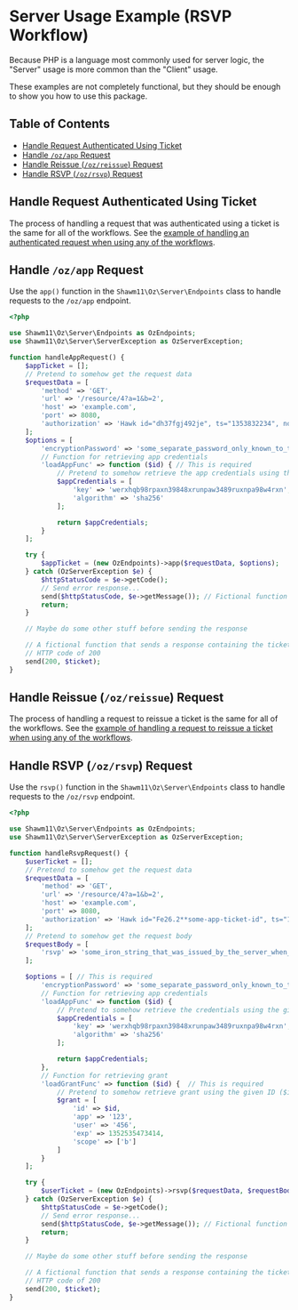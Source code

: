 Server Usage Example (RSVP Workflow)
====================================

Because PHP is a language most commonly used for server logic, the "Server"
usage is more common than the "Client" usage.

These examples are not completely functional, but they should be enough to show
you how to use this package.

Table of Contents
-----------------

- [Handle Request Authenticated Using Ticket](#handle-request-authenticated-using-ticket)
- [Handle `/oz/app` Request](#handle-ozapp-request)
- [Handle Reissue (`/oz/reissue`) Request](#handle-reissue-ozreissue-request)
- [Handle RSVP (`/oz/rsvp`) Request](#handle-rsvp-ozrsvp-request)

Handle Request Authenticated Using Ticket
-----------------------------------------

The process of handling a request that was authenticated using a ticket is the
same for all of the workflows. See the [example of handling an authenticated
request when using any of the workflows](docs/usage-examples/all-workflows-server.md#handle-request-authenticated-using-ticket).

Handle `/oz/app` Request
------------------------

Use the `app()` function in the `Shawm11\Oz\Server\Endpoints` class to handle
requests to the `/oz/app` endpoint.

```php
<?php

use Shawm11\Oz\Server\Endpoints as OzEndpoints;
use Shawm11\Oz\Server\ServerException as OzServerException;

function handleAppRequest() {
    $appTicket = [];
    // Pretend to somehow get the request data
    $requestData = [
        'method' => 'GET',
        'url' => '/resource/4?a=1&b=2',
        'host' => 'example.com',
        'port' => 8080,
        'authorization' => 'Hawk id="dh37fgj492je", ts="1353832234", nonce="j4h3g2", ext="some-app-ext-data", mac="6R4rV5iE+NPoym+WwjeHzjAGXUtLNIxmo1vpMofpLAE="'
    ];
    $options = [
        'encryptionPassword' => 'some_separate_password_only_known_to_the_server_that_is_at_least_32_characters',
        // Function for retrieving app credentials
        'loadAppFunc' => function ($id) { // This is required
            // Pretend to somehow retrieve the app credentials using the given ID ($id)
            $appCredentials = [
                'key' => 'werxhqb98rpaxn39848xrunpaw3489ruxnpa98w4rxn',
                'algorithm' => 'sha256'
            ];

            return $appCredentials;
        }
    ];

    try {
        $appTicket = (new OzEndpoints)->app($requestData, $options);
    } catch (OzServerException $e) {
        $httpStatusCode = $e->getCode();
        // Send error response...
        send($httpStatusCode, $e->getMessage()); // Fictional function
        return;
    }

    // Maybe do some other stuff before sending the response

    // A fictional function that sends a response containing the ticket with an
    // HTTP code of 200
    send(200, $ticket);
}
```

Handle Reissue (`/oz/reissue`) Request
--------------------------------------

The process of handling a request to reissue a ticket is the same for all of the
workflows. See the [example of handling a request to reissue a ticket when using
any of the workflows](docs/usage-examples/all-workflows-server.md#handle-request-authenticated-using-ticket).

Handle RSVP (`/oz/rsvp`) Request
--------------------------------

Use the `rsvp()` function in the `Shawm11\Oz\Server\Endpoints` class to handle
requests to the `/oz/rsvp` endpoint.

```php
<?php

use Shawm11\Oz\Server\Endpoints as OzEndpoints;
use Shawm11\Oz\Server\ServerException as OzServerException;

function handleRsvpRequest() {
    $userTicket = [];
    // Pretend to somehow get the request data
    $requestData = [
        'method' => 'GET',
        'url' => '/resource/4?a=1&b=2',
        'host' => 'example.com',
        'port' => 8080,
        'authorization' => 'Hawk id="Fe26.2**some-app-ticket-id", ts="1353832234", nonce="j4h3g2", ext="some-app-ext-data", mac="6R4rV5iE+NPoym+WwjeHzjAGXUtLNIxmo1vpMofpLAE="'
    ];
    // Pretend to somehow get the request body
    $requestBody = [
        'rsvp' => 'some_iron_string_that_was_issued_by_the_server_when_the_user_approved_the_scope'
    ];

    $options = [ // This is required
        'encryptionPassword' => 'some_separate_password_only_known_to_the_server_that_is_at_least_32_characters',
        // Function for retrieving app credentials
        'loadAppFunc' => function ($id) {
            // Pretend to somehow retrieve the credentials using the given ID ($id)
            $appCredentials = [
                'key' => 'werxhqb98rpaxn39848xrunpaw3489ruxnpa98w4rxn',
                'algorithm' => 'sha256'
            ];

            return $appCredentials;
        },
        // Function for retrieving grant
        'loadGrantFunc' => function ($id) {  // This is required
            // Pretend to somehow retrieve grant using the given ID ($id)
            $grant = [
                'id' => $id,
                'app' => '123',
                'user' => '456',
                'exp' => 1352535473414,
                'scope' => ['b']
            ]
        }
    ];

    try {
        $userTicket = (new OzEndpoints)->rsvp($requestData, $requestBody, $options);
    } catch (OzServerException $e) {
        $httpStatusCode = $e->getCode();
        // Send error response...
        send($httpStatusCode, $e->getMessage()); // Fictional function
        return;
    }

    // Maybe do some other stuff before sending the response

    // A fictional function that sends a response containing the ticket with an
    // HTTP code of 200
    send(200, $ticket);
}
```
